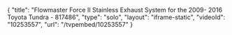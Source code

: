 {
    "title": "Flowmaster Force II Stainless Exhaust System for the 2009- 2016 Toyota Tundra - 817486",
    "type": "solo",
    "layout": "iframe-static",
    "videoId": "10253557",
    "url": "\/tvpembed\/10253557"
}